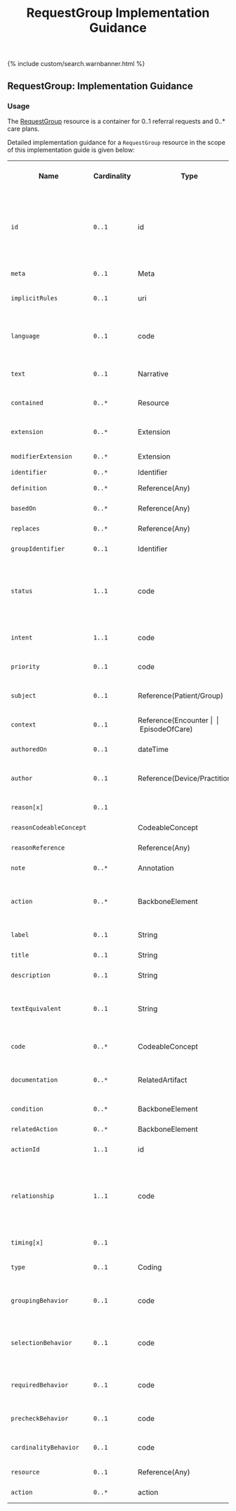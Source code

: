 ﻿---
title: RequestGroup Implementation Guidance
keywords: requestgroup, rest,
tags: [rest,fhir,api]
sidebar: ctp_rest_sidebar
permalink: api_requestgroup.html
summary: RequestGroup resource implementation guidance
---

{% include custom/search.warnbanner.html %}
<!--
{% include custom/fhir.referencemin.html resource="" userlink="" page="" fhirname="RequestGroup" fhirlink="[RequestGroup](http://hl7.org/fhir/stu3/requestgroup.html)" content="User Stories" userlink="" %}
-->


## RequestGroup: Implementation Guidance ##

### Usage ###
The [RequestGroup](http://hl7.org/fhir/stu3/requestgroup.html) resource is a container for 0..1 referral requests and 0..* care plans.

Detailed implementation guidance for a `RequestGroup` resource in the scope of this implementation guide is given below:  


<table style="min-width:100%;width:100%">

<tr>
    <th style="width:10%;">Name</th>
    <th style="width:5%;">Cardinality</th>
    <th style="width:10%;">Type</th>
      <th style="width:38%;">FHIR Documentation</th>
   <th style="width:37%;">CDS Implementation Guidance</th>
</tr>
<tr>
  <td><code class="highlighter-rouge">id</code></td>
    <td><code class="highlighter-rouge">0..1</code></td>
    <td>id</td>
    <td>Logical id of this artifact</td>
	<td>Note that this will always be populated except when the resource is being created (initial creation call)</td>
</tr>
<tr>
  <td><code class="highlighter-rouge">meta</code></td>
    <td><code class="highlighter-rouge">0..1</code></td>
    <td>Meta</td>
    <td>Metadata about the resource</td>
		<td></td>
</tr>
<tr>
  <td><code class="highlighter-rouge">implicitRules</code></td>
    <td><code class="highlighter-rouge">0..1</code></td>
    <td>uri</td>
    <td>A set of rules under which this content was created</td>
		<td></td>
</tr>
<tr>
  <td><code class="highlighter-rouge">language</code></td>
    <td><code class="highlighter-rouge">0..1</code></td>
    <td>code</td>
    <td>Language of the resource content. <br/> <a href="http://hl7.org/fhir/stu3/valueset-languages.html">Common Languages</a> (Extensible but limited to All Languages)</td>
	<td></td>
</tr>
<tr>
  <td><code class="highlighter-rouge">text</code></td>
    <td><code class="highlighter-rouge">0..1</code></td>
    <td>Narrative</td>
    <td>Text summary of the resource, for human interpretation</td>
	<td></td>
</tr>
<tr>
  <td><code class="highlighter-rouge">contained</code></td>
    <td><code class="highlighter-rouge">0..*</code></td>
    <td>Resource</td>
    <td>Contained, inline Resources</td>
	<td>This SHOULD NOT be populated</td>
</tr>
<tr>
  <td><code class="highlighter-rouge">extension</code></td>
    <td><code class="highlighter-rouge">0..*</code></td>
    <td>Extension</td>
    <td>Additional Content defined by implementations</td>
	<td></td>
</tr>
<tr>
  <td><code class="highlighter-rouge">modifierExtension</code></td>
    <td><code class="highlighter-rouge">0..*</code></td>
    <td>Extension</td>
    <td>Extensions that cannot be ignored</td>
	<td></td>
</tr>

 <tr><td><code class="highlighter-rouge">identifier</code></td><td><code class="highlighter-rouge">0..*</code></td><td>Identifier</td><td>Business identifier</td><td>&nbsp;</td></tr>
 <tr><td><code class="highlighter-rouge">definition</code></td><td><code class="highlighter-rouge">0..*</code></td><td>Reference(Any)</td><td>Instantiates protocol or definition</td><td>&nbsp;</td></tr>
 <tr><td><code class="highlighter-rouge">basedOn</code></td><td><code class="highlighter-rouge">0..*</code></td><td>Reference(Any)</td><td>Fulfills plan, proposal, or order</td><td>This MUST NOT be populated.</td></tr>
 <tr><td><code class="highlighter-rouge">replaces</code></td><td><code class="highlighter-rouge">0..*</code></td><td>Reference(Any)</td><td>Request(s) replaced by this request</td><td>This MUST NOT be populated.</td></tr>
 <tr><td><code class="highlighter-rouge">groupIdentifier</code></td><td><code class="highlighter-rouge">0..1</code></td><td>Identifier</td><td>Composite request this is part of</td><td>This MUST NOT be populated.</td></tr>
 <tr><td><code class="highlighter-rouge">status</code></td><td><code class="highlighter-rouge">1..1</code></td><td>code</td><td>draft | active | suspended | cancelled | completed | entered-in-error | unknown <a href="http://hl7.org/fhir/stu3/valueset-request-status.html">RequestStatus  (Required)</a></td><td>This MUST be populated with either 'active', 'completed' or 'cancelled'.  Other statuses are not valid.</td></tr>
<tr><td><code class="highlighter-rouge">intent</code></td><td><code class="highlighter-rouge">1..1</code></td><td>code</td><td>proposal | plan | order <a href="http://hl7.org/fhir/stu3/terminologies.html#required">RequestIntent  (Required)</a></td><td>This MUST be populated with 'plan'.</td></tr>
 <tr><td><code class="highlighter-rouge">priority</code></td><td><code class="highlighter-rouge">0..1</code></td><td>code</td><td>routine | urgent | asap | stat <a href="http://hl7.org/fhir/stu3/valueset-request-intent.html">RequestPriority  (Required)</a></td><td>This MUST be populated with 'routine'.</td></tr>
 <tr><td><code class="highlighter-rouge">subject</code></td><td><code class="highlighter-rouge">0..1</code></td><td>Reference(Patient/Group)</td><td>Who the request group is about</td><td>This MUST be populated with the Patient.</td></tr>
 <tr><td><code class="highlighter-rouge">context</code></td><td><code class="highlighter-rouge">0..1</code></td><td>Reference(Encounter |  | EpisodeOfCare)</td><td>Encounter or Episode for the request group</td><td>This MUST be populated with the Encounter.</td></tr>
 <tr><td><code class="highlighter-rouge">authoredOn</code></td><td><code class="highlighter-rouge">0..1</code></td><td>dateTime</td><td>When the request group was authored</td><td>This SHOULD be populated.</td></tr>
 <tr><td><code class="highlighter-rouge">author</code></td><td><code class="highlighter-rouge">0..1</code></td><td>Reference(Device/Practitioner)</td><td>Device or practitioner that authored the request group</td><td>This MUST be populated with the CDS (Device).</td></tr>
 <tr><td><code class="highlighter-rouge">reason[x]</code></td><td><code class="highlighter-rouge">0..1</code></td><td>&nbsp;</td><td>Reason for the request group</td><td>This MUST NOT be populated.</td></tr>
 <tr><td class="sub"><code class="highlighter-rouge">reasonCodeableConcept</code></td><td>&nbsp;</td><td>CodeableConcept</td><td>&nbsp;</td><td>This MUST NOT be populated.</td></tr>
 <tr><td class="sub"><code class="highlighter-rouge">reasonReference</code></td><td>&nbsp;</td><td>Reference(Any)</td><td>&nbsp;</td><td>This MUST NOT be populated.</td></tr>
 <tr><td><code class="highlighter-rouge">note</code></td><td><code class="highlighter-rouge">0..*</code></td><td>Annotation</td><td>Additional notes about the response</td><td>This MUST NOT be populated.</td></tr>
 <tr><td><code class="highlighter-rouge">action</code></td><td><code class="highlighter-rouge">0..*</code></td><td>BackboneElement</td><td>Proposed actions, if any <br/>+ Must have resource or action but not both</td><td>Where, populated, this MUST only be populated with a resource.</td></tr>
 <tr><td class="sub"><code class="highlighter-rouge">label</code></td><td><code class="highlighter-rouge">0..1</code></td><td>String</td><td>User-visible label for the action (e.g. 1. or A.)</td><td>This MUST NOT be populated.</td></tr>
 <tr><td class="sub"><code class="highlighter-rouge">title</code></td><td><code class="highlighter-rouge">0..1</code></td><td>String</td><td>User-visible title</td><td>This MUST NOT be populated.</td></tr>
 <tr><td class="sub"><code class="highlighter-rouge">description</code></td><td><code class="highlighter-rouge">0..1</code></td><td>String</td><td>Short description of the action</td><td>This MUST NOT be populated.</td></tr>
 <tr><td class="sub"><code class="highlighter-rouge">textEquivalent</code></td><td><code class="highlighter-rouge">0..1</code></td><td>String</td><td>Static text equivalent of the action, used if the dynamic aspects cannot be interpreted by the receiving system</td><td>This MUST NOT be populated.</td></tr>
 <tr><td class="sub"><code class="highlighter-rouge">code</code></td><td><code class="highlighter-rouge">0..*</code></td><td>CodeableConcept</td><td>Code representing the meaning of the action or sub-actions</td><td>This MUST NOT be populated.</td></tr>
 <tr><td class="sub"><code class="highlighter-rouge">documentation</code></td><td><code class="highlighter-rouge">0..*</code></td><td>RelatedArtifact</td><td>Supporting documentation for the intended performer of the action</td><td>This MUST NOT be populated.</td></tr>
 <tr><td class="sub"><code class="highlighter-rouge">condition</code></td><td><code class="highlighter-rouge">0..*</code></td><td>BackboneElement</td><td>Whether or not the action is applicable</td><td>This MUST NOT be populated.</td></tr>
 <tr><td class="sub"><code class="highlighter-rouge">relatedAction</code></td><td><code class="highlighter-rouge">0..*</code></td><td>BackboneElement</td><td>Relationship to another action</td><td>This MUST NOT be populated.</td></tr>
 <tr><td class="sub-sub"><code class="highlighter-rouge">actionId</code></td><td><code class="highlighter-rouge">1..1</code></td><td>id</td><td>What action this is related to</td><td>This MUST NOT be populated.</td></tr>
 <tr><td class="sub-sub"><code class="highlighter-rouge">relationship</code></td><td><code class="highlighter-rouge">1..1</code></td><td>code</td><td>before-start | before | before-end | concurrent-with-start | concurrent | concurrent-with-end | after-start | after | after-end <a href="http://hl7.org/fhir/stu3/valueset-action-relationship-type.html">ActionRelationshipType  (Required)</a></td><td>This MUST NOT be populated.</td></tr>
 <tr><td class="sub"><code class="highlighter-rouge">timing[x]</code></td><td><code class="highlighter-rouge">0..1</code></td><td>&nbsp;</td><td>When the action should take place</td><td>This MUST NOT be populated.</td></tr>
 <tr><td class="sub"><code class="highlighter-rouge">type</code></td><td><code class="highlighter-rouge">0..1</code></td><td>Coding</td><td>create | update | remove | fire-event ActionType  (Extensible)</td><td>This MUST NOT be populated.</td></tr>
 <tr><td class="sub"><code class="highlighter-rouge">groupingBehavior</code></td><td><code class="highlighter-rouge">0..1</code></td><td>code</td><td>visual-group | logical-group | sentence-group ActionGroupingBehavior  (Required)</td><td>This MUST NOT be populated.</td></tr>
 <tr><td class="sub"><code class="highlighter-rouge">selectionBehavior</code></td><td><code class="highlighter-rouge">0..1</code></td><td>code</td><td>any | all | all-or-none | exactly-one | at-most-one | one-or-more ActionSelectionBehavior  (Required)</td><td>This MUST NOT be populated.</td></tr>
 <tr><td class="sub"><code class="highlighter-rouge">requiredBehavior</code></td><td><code class="highlighter-rouge">0..1</code></td><td>code</td><td>must | could | must-unless-documented ActionRequiredBehavior  (Required)</td><td>This MUST NOT be populated.</td></tr>
 <tr><td class="sub"><code class="highlighter-rouge">precheckBehavior</code></td><td><code class="highlighter-rouge">0..1</code></td><td>code</td><td>yes | no ActionPrecheckBehavior  (Required)</td><td>This MUST NOT be populated.</td></tr>
 <tr><td class="sub"><code class="highlighter-rouge">cardinalityBehavior</code></td><td><code class="highlighter-rouge">0..1</code></td><td>code</td><td>single | multiple ActionCardinalityBehavior  (Required)</td><td>This MUST NOT be populated.</td></tr>
 <tr><td class="sub"><code class="highlighter-rouge">resource</code></td><td><code class="highlighter-rouge">0..1</code></td><td>Reference(Any)</td><td>The target of the action</td><td>This MAY be populated.</td></tr>
 <tr><td><code class="highlighter-rouge">action</code></td><td><code class="highlighter-rouge">0..*</code></td><td>action</td><td>Sub action</td><td>This MUST NOT be populated.</td></tr>
</table>


<!-- ## Example Scenario ##
Placeholder -->






<!--stackedit_data:
eyJoaXN0b3J5IjpbMTg1MzAzMTg4NCwxNjE2NDM3MTcxLC0xMz
QzNjU5NTkwXX0=
-->
